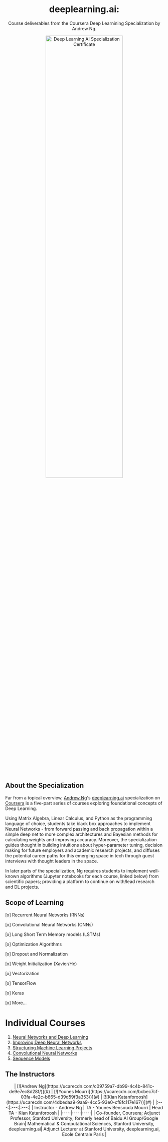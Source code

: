 <h1 align="center">deeplearning.ai:</h1>
<p align="center">
Course deliverables from the Coursera Deep Learnining Specialization by Andrew Ng.
</p>

<p align="center">
    <img src="https://ucarecdn.com/bcbb475b-e43e-45f6-8d69-c23f53b19ec1/" width="70%" height="60%" title="Deep Learning AI Specialization Certificate" >
</p>

## About the Specialization
Far from a topical overview, [Andrew Ng](https://medium.com/@andrewng)'s [deeplearning.ai](https://www.deeplearning.ai/) specialization on [Coursera](https://www.coursera.org/specializations/deep-learning) is a five-part series of courses exploring foundational concepts of Deep Learning. 

Using Matrix Algebra, Linear Calculus, and Python as the programming language of choice, students take black box approaches to implement Neural Networks - from forward passing and back propagation within a simple deep net to more complex architectures and Bayesian methods for calculating weights and improving accuracy. Moreover, the specialization guides thought in building intuitions about hyper-parameter tuning, decision making for future employers and academic research projects, and diffuses the potential career paths for this emerging space in tech through guest interviews with thought leaders in the space.

In later parts of the specialization, Ng requires students to implement well-known algorithms (Jupyter notebooks for each course, linked below) from scientific papers; providing a platform to continue on with/lead research and DL projects.

## Scope of Learning 
[x] Recurrent Neural Networks (RNNs)

[x] Convolutional Neural Networks (CNNs)

[x] Long Short Term Memory models (LSTMs)

[x] Optimization Algorithms

[x] Dropout and Normalization 

[x] Weight Initialization (Xavier/He) 

[x] Vectorization 

[x] TensorFlow 

[x] Keras

[x] More...


# Individual Courses

1. [Neural Networks and Deep Learning]()
2. [Improving Deep Neural Networks]()
3. [Structuring Machine Learning Projects]()
4. [Convolutional Neural Networks]()
5. [Sequence Models]()

## The Instructors 
<p align="center">
| [![Andrew Ng](https://ucarecdn.com/c09759a7-db99-4c4b-841c-de9e7ec8d28f/)](#)  | [![Younes Mourri](https://ucarecdn.com/bcbec7cf-03fa-4e2c-b665-d39d59f3a353/)](#) | [![Kian Katanforoosh](https://ucarecdn.com/4dbedaa9-9aa9-4cc5-93e0-cf8fc117e167/)](#) |
|:---:|:---:|:---:|
| Instructor - Andrew Ng | TA - Younes Bensouda Mourri | Head TA - Kian Katanforoosh |
|:---:|:---:|:---:|
| Co-founder, Coursera; Adjunct Professor, Stanford University; formerly head of Baidu AI Group/Google Brain| Mathematical & Computational Sciences, Stanford University, deeplearning.ai| Adjunct Lecturer at Stanford University, deeplearning.ai, Ecole Centrale Paris |
</p>


